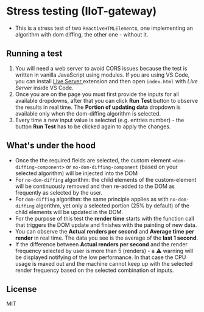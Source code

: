 # Stress testing (IIoT-gateway)

-   This is a stress test of two `ReactiveHTMLElement`s, one implementing an algorithm with dom diffing, the other one - without it.

## Running a test

1. You will need a web server to avoid CORS issues because the test is written in vanilla JavaScript using modules. If you are using VS Code, you can install [Live Server ](https://marketplace.visualstudio.com/items?itemName=ritwickdey.LiveServer) extension and then open `index.html` with _Live Server_ inside VS Code.
2. Once you are on the page you must first provide the inputs for all available dropdowns, after that you can click **Run Test** button to observe the results in real time. The **Portion of updating data** dropdown is available only when the dom-diffing algorithm is selected.
3. Every time a new input value is selected (e.g. entries number) - the button **Run Test** has to be clicked again to apply the changes.

## What's under the hood

-   Once the the required fields are selected, the custom element `<dom-diffing-component>` or `no-dom-diffing-component` (based on your selected algorithm) will be injected into the DOM
-   For `no-dom-diffing` algorithm: the child elements of the custom-element will be continuously removed and then re-added to the DOM as frequently as selected by the user.
-   For `dom-diffing` algorithm: the same principle applies as with `no-dom-diffing` algorithm, yet only a selected portion (25% by default) of the child elements will be updated in the DOM.
-   For the purpose of this test the **render time** starts with the function call that triggers the DOM update and finishes with the painting of new data.
-   You can observe the **Actual renders per second** and **Average time per render** in real time. The data you see is the average of the **last 1 second**.
-   If the difference between **Actual renders per second** and the render frequency selected by user is more than 5 (renders) - a ⚠️ warning will be displayed notifying of the low performance. In that case the CPU usage is maxed out and the machine cannot keep up with the selected render frequency based on the selected combination of inputs.

## License

MIT
